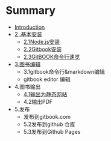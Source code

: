 # Summary

* [Introduction](README.md)
* [2 .基本安装](chapter1.md)
  * [2.1Node.js安装](chapter1/21nodejsan-zhuang.md)
  * [2.2Gitbook安装](chapter1/gitbookan-zhuang.md)
  * [2.3GitBOOK命令行速览](chapter1/gitbookming-ling-xing-su-lan.md)
* [3.图书编辑](3tu-shu-bian-ji.md)
  * 3.1gitbook命令行&markdown编辑
  * gitbook editor 编辑
* 4.图书输出
  * [4.1输出为静态网站](shu-chu-wei-jing-tai-wang-zhan.md)
  * 4.2输出PDF
* 5.发布
  * 发布到gitbook.com
  * 5.2发布到github 仓库
  * 5.3发布到Github Pages 

